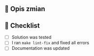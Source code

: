 ## 📝 Opis zmian


## 🚀 Checklist
- [ ] Solution was tested
- [ ] I ran `make lint-fix` and fixed all errors
- [ ] Documentation was updated
